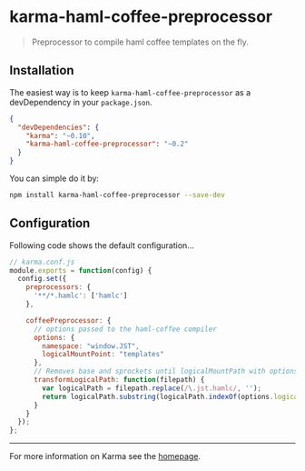 # karma-haml-coffee-preprocessor

> Preprocessor to compile haml coffee templates on the fly.

## Installation

The easiest way is to keep `karma-haml-coffee-preprocessor` as a devDependency in your `package.json`.
```json
{
  "devDependencies": {
    "karma": "~0.10",
    "karma-haml-coffee-preprocessor": "~0.2"
  }
}
```

You can simple do it by:
```bash
npm install karma-haml-coffee-preprocessor --save-dev
```

## Configuration
Following code shows the default configuration...
```js
// karma.conf.js
module.exports = function(config) {
  config.set({
    preprocessors: {
      '**/*.hamlc': ['hamlc']
    },

    coffeePreprocessor: {
      // options passed to the haml-coffee compiler
      options: {
        namespace: "window.JST",
        logicalMountPoint: "templates"
      },
      // Removes base and sprockets until logicalMountPath with options.logicalPathStrip
      transformLogicalPath: function(filepath) {
        var logicalPath = filepath.replace(/\.jst.hamlc/, '');
        return logicalPath.substring(logicalPath.indexOf(options.logicalMountPoint));
      }
    }
  });
};
```

----

For more information on Karma see the [homepage].


[homepage]: http://karma-runner.github.com

